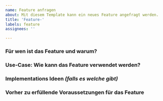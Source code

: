 ```yaml
---
name: Feature anfragen
about: Mit diesem Template kann ein neues Feature angefragt werden.
title: 'Feature-'
labels: feature
assignees: ''

---
```


### Für wen ist das Feature und warum?

### Use-Case: Wie kann das Feature verwendet werden?

### Implementations Ideen _(falls es welche gibt)_

### Vorher zu erfüllende Voraussetzungen für das Feature
